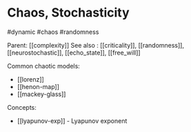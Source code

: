 # Chaos, Stochasticity

#dynamic #chaos #randomness

Parent: [[complexity]]
See also : [[criticality]], [[randomness]], [[neurostochastic]], [[echo_state]], [[free_will]]

Common chaotic models:
* [[lorenz]]
* [[henon-map]]
* [[mackey-glass]]

Concepts:
* [[lyapunov-exp]] - Lyapunov exponent